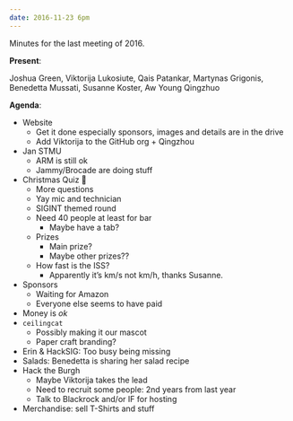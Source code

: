 ```yaml
---
date: 2016-11-23 6pm
---
```

Minutes for the last meeting of 2016.

**Present**:

Joshua Green, Viktorija Lukosiute, Qais Patankar, Martynas Grigonis, Benedetta Mussati, Susanne Koster, Aw Young Qingzhuo

**Agenda**:

* Website
	* Get it done especially sponsors, images and details are in the drive
	* Add Viktorija to the GitHub org + Qingzhou
* Jan STMU
	* ARM is still ok
	* Jammy/Brocade are doing stuff
* Christmas Quiz 🎄
	* More questions
	* Yay mic and technician 
	* SIGINT themed round
	* Need 40 people at least for bar
		* Maybe have a tab?
	* Prizes
		* Main prize?
		* Maybe other prizes??
	* How fast is the ISS?
		* Apparently it’s km/s not km/h, thanks Susanne.
*	Sponsors
	* Waiting for Amazon
	* Everyone else seems to have paid
* Money is _ok_
* `ceilingcat`
	* Possibly making it our mascot
	* Paper craft branding?
* Erin & HackSIG: Too busy being missing
* Salads: Benedetta is sharing her salad recipe
* Hack the Burgh
	* Maybe Viktorija takes the lead
	* Need to recruit some people: 2nd years from last year
	* Talk to Blackrock and/or IF for hosting
* Merchandise: sell T-Shirts and stuff
